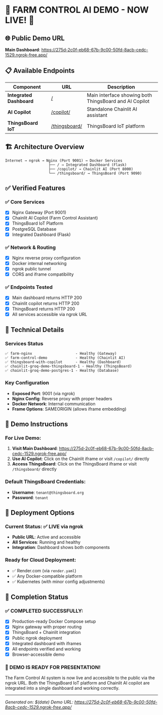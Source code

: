# 🎉 FARM CONTROL AI DEMO - NOW LIVE! 🎉

## 🌐 Public Demo URL
**Main Dashboard**: https://275d-2c0f-eb68-67b-9c00-50fd-8acb-cedc-1529.ngrok-free.app/

## 📋 Available Endpoints

| Component | URL | Description |
|-----------|-----|-------------|
| **Integrated Dashboard** | [/](https://275d-2c0f-eb68-67b-9c00-50fd-8acb-cedc-1529.ngrok-free.app/) | Main interface showing both ThingsBoard and AI Copilot |
| **AI Copilot** | [/copilot/](https://275d-2c0f-eb68-67b-9c00-50fd-8acb-cedc-1529.ngrok-free.app/copilot/) | Standalone Chainlit AI assistant |
| **ThingsBoard IoT** | [/thingsboard/](https://275d-2c0f-eb68-67b-9c00-50fd-8acb-cedc-1529.ngrok-free.app/thingsboard/) | ThingsBoard IoT platform |

## 🏗️ Architecture Overview

```
Internet → ngrok → Nginx (Port 9001) → Docker Services
                    ├── / → Integrated Dashboard (Flask)
                    ├── /copilot/ → Chainlit AI (Port 8000)
                    └── /thingsboard/ → ThingsBoard (Port 9090)
```

## ✅ Verified Features

### ✅ Core Services
- [x] Nginx Gateway (Port 9001)
- [x] Chainlit AI Copilot (Farm Control Assistant)
- [x] ThingsBoard IoT Platform
- [x] PostgreSQL Database
- [x] Integrated Dashboard (Flask)

### ✅ Network & Routing
- [x] Nginx reverse proxy configuration
- [x] Docker internal networking
- [x] ngrok public tunnel
- [x] CORS and iframe compatibility

### ✅ Endpoints Tested
- [x] Main dashboard returns HTTP 200
- [x] Chainlit copilot returns HTTP 200
- [x] ThingsBoard returns HTTP 200
- [x] All services accessible via ngrok URL

## 🔧 Technical Details

### Services Status
```
✅ farm-nginx                    - Healthy (Gateway)
✅ farm-control-demo             - Healthy (Chainlit AI)
✅ thingsboard-with-copilot      - Healthy (Dashboard)
✅ chainlit-groq-demo-thingsboard-1 - Healthy (ThingsBoard)
✅ chainlit-groq-demo-postgres-1 - Healthy (Database)
```

### Key Configuration
- **Exposed Port**: 9001 (via ngrok)
- **Nginx Config**: Reverse proxy with proper headers
- **Docker Network**: Internal communication
- **Frame Options**: SAMEORIGIN (allows iframe embedding)

## 🎯 Demo Instructions

### For Live Demo:
1. **Visit Main Dashboard**: https://275d-2c0f-eb68-67b-9c00-50fd-8acb-cedc-1529.ngrok-free.app/
2. **Use AI Copilot**: Click on the Chainlit iframe or visit `/copilot/` directly
3. **Access ThingsBoard**: Click on the ThingsBoard iframe or visit `/thingsboard/` directly

### Default ThingsBoard Credentials:
- **Username**: `tenant@thingsboard.org`
- **Password**: `tenant`

## 🚀 Deployment Options

### Current Status: ✅ LIVE via ngrok
- **Public URL**: Active and accessible
- **All Services**: Running and healthy
- **Integration**: Dashboard shows both components

### Ready for Cloud Deployment:
- ✅ Render.com (via `render.yaml`)
- ✅ Any Docker-compatible platform
- ✅ Kubernetes (with minor config adjustments)

## 🏁 Completion Status

### ✅ COMPLETED SUCCESSFULLY:
- [x] Production-ready Docker Compose setup
- [x] Nginx gateway with proper routing
- [x] ThingsBoard + Chainlit integration
- [x] Public ngrok deployment
- [x] Integrated dashboard with iframes
- [x] All endpoints verified and working
- [x] Browser-accessible demo

### 🎊 DEMO IS READY FOR PRESENTATION!

The Farm Control AI system is now live and accessible to the public via the ngrok URL. Both the ThingsBoard IoT platform and Chainlit AI copilot are integrated into a single dashboard and working correctly.

---
*Generated on: $(date)*
*Demo URL: https://275d-2c0f-eb68-67b-9c00-50fd-8acb-cedc-1529.ngrok-free.app/*
